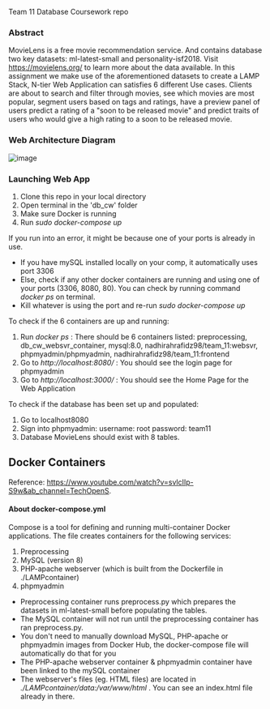 Team 11 Database Coursework repo

### Abstract
MovieLens is a free movie recommendation service. And contains database two key datasets: ml-latest-small and personality-isf2018. Visit https://movielens.org/ to learn more about the data available. In this assignment we make use of the aforementioned datasets to create a LAMP Stack, N-tier Web Application can satisfies 6 different Use cases. Clients are about to search and filter through movies, see which movies are most popular, segment users based on tags and ratings, have a preview panel of users predict a rating of a "soon to be released movie" and predict traits of users who would give a high rating to a soon to be released movie.

### Web Architecture Diagram
![image](https://user-images.githubusercontent.com/35294224/111269423-89942a00-8626-11eb-808b-82994fb62cce.png?s=200)

### Launching Web App
1. Clone this repo in your local directory
2. Open terminal in the 'db_cw' folder
3. Make sure Docker is running
4. Run _sudo docker-compose up_

If you run into an error, it might be because one of your ports is already in use. 
- If you have mySQL installed locally on your comp, it automatically uses port 3306  
- Else, check if any other docker containers are running and using one of your ports (3306, 8080, 80). You can check by running command _docker ps_ on terminal. 
- Kill whatever is using the port and re-run _sudo docker-compose up_ 

To check if the 6 containers are up and running:
1. Run _docker ps_  : There should be 6 containers listed: preprocessing, db_cw_websvr_container, mysql:8.0, nadhirahrafidz98/team_11:websvr, phpmyadmin/phpmyadmin, nadhirahrafidz98/team_11:frontend
2. Go to _http://localhost:8080/_  : You should see the login page for phpmyadmin
3. Go to _http://localhost:3000/_  : You should see the Home Page for the Web Application

To check if the database has been set up and populated: 
1. Go to localhost8080
2. Sign into phpmyadmin:
        username: root
        password: team11
3. Database MovieLens should exist with 8 tables. 

## Docker Containers
Reference: https://www.youtube.com/watch?v=svlcIIp-S9w&ab_channel=TechOpenS.

#### About docker-compose.yml
Compose is a tool for defining and running multi-container Docker applications. The file creates containers for the following services:
1. Preprocessing
2. MySQL (version 8)
3. PHP-apache webserver (which is built from the Dockerfile in ./LAMPcontainer)
4. phpmyadmin

- Preprocessing container runs preprocess.py which prepares the datasets in ml-latest-small before populating the tables. 
- The MySQL container will not run until the preprocessing container has ran preprocess.py. 
- You don't need to manually download MySQL, PHP-apache or phpmyadmin images from Docker Hub, the docker-compose file will automatically do that for you 
- The PHP-apache webserver container & phpmyadmin container have been linked to the mySQL container
- The webserver's files (eg. HTML files) are located in _./LAMPcontainer/data:/var/www/html_ . You can see an index.html file already in there. 
